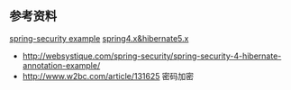 参考资料
-------
[spring-security example](http://websystique.com/spring-security/spring-security-4-hello-world-annotation-xml-example/)
[spring4.x&hibernate5.x](http://10176523.cn/archives/36/)

* http://websystique.com/spring-security/spring-security-4-hibernate-annotation-example/
* http://www.w2bc.com/article/131625  密码加密